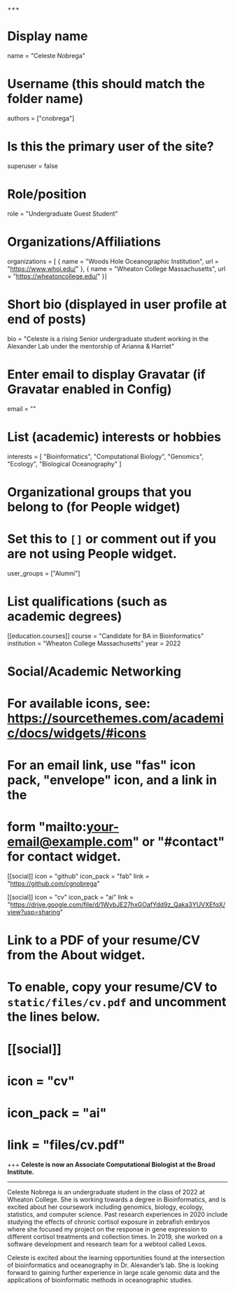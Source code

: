 +++
# Display name
name = "Celeste Nobrega"

# Username (this should match the folder name)
authors = ["cnobrega"]

# Is this the primary user of the site?
superuser = false

# Role/position
role = "Undergraduate Guest Student"

# Organizations/Affiliations
organizations = [ { name = "Woods Hole Oceanographic Institution", url = "https://www.whoi.edu/" },
				  { name = "Wheaton College Massachusetts", url = "https://wheatoncollege.edu/" }]

# Short bio (displayed in user profile at end of posts)
bio = "Celeste is a rising Senior undergraduate student working in the Alexander Lab under the mentorship of Arianna & Harriet"

# Enter email to display Gravatar (if Gravatar enabled in Config)
email = ""

# List (academic) interests or hobbies
interests = [
  "Bioinformatics",
  "Computational Biology",
  "Genomics",
  "Ecology",
  "Biological Oceanography"
]

# Organizational groups that you belong to (for People widget)
#   Set this to `[]` or comment out if you are not using People widget.
user_groups = ["Alumni"]

# List qualifications (such as academic degrees)
[[education.courses]]
  course = "Candidate for BA in Bioinformatics"
  institution = "Wheaton College Massachusetts"
  year = 2022

# Social/Academic Networking
# For available icons, see: https://sourcethemes.com/academic/docs/widgets/#icons
#   For an email link, use "fas" icon pack, "envelope" icon, and a link in the
#   form "mailto:your-email@example.com" or "#contact" for contact widget.

[[social]]
  icon = "github"
  icon_pack = "fab"
  link = "https://github.com/cgnobrega"

[[social]]
  icon = "cv"
  icon_pack = "ai"
  link = "https://drive.google.com/file/d/1WvbJE27hxGOafYdd9z_Qaka3YUVXEfqX/view?usp=sharing"



# Link to a PDF of your resume/CV from the About widget.
# To enable, copy your resume/CV to `static/files/cv.pdf` and uncomment the lines below.
# [[social]]
#   icon = "cv"
#   icon_pack = "ai"
#   link = "files/cv.pdf"

+++
**Celeste is now an Associate Computational Biologist at the Broad Institute.** 

---

Celeste Nobrega is an undergraduate student in the class of 2022 at Wheaton College. She is working towards a degree in Bioinformatics, and is excited about her coursework including genomics, biology, ecology, statistics, and computer science. 
Past research experiences in 2020 include studying the effects of chronic cortisol exposure in zebrafish embryos where she  focused my project on the response in gene expression to different cortisol treatments and collection times. In 2019, she worked on a software development and research team for a webtool called Lexos.

Celeste is excited about the learning opportunities found at the intersection of bioinformatics and oceanography in Dr. Alexander’s lab. She is looking forward to gaining further experience in large scale genomic data and the applications of bioinformatic methods in oceanographic studies.
